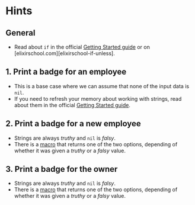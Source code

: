 # Hints

## General

- Read about `if` in the official [Getting Started guide][getting-started-if-unless] or on [elixirschool.com][elixirschool-if-unless].

## 1. Print a badge for an employee

- This is a base case where we can assume that none of the input data is `nil`.
- If you need to refresh your memory about working with strings, read about them in the official [Getting Started guide][getting-started-basic-strings].

## 2. Print a badge for a new employee

- Strings are always _truthy_ and `nil` is _falsy_.
- There is a [macro][kernel-if] that returns one of the two options, depending of whether it was given a _truthy_ or a _falsy_ value.

## 3. Print a badge for the owner

- Strings are always _truthy_ and `nil` is _falsy_.
- There is a [macro][kernel-if] that returns one of the two options, depending of whether it was given a _truthy_ or a _falsy_ value.

[kernel-if]: https://hexdocs.pm/elixir/Kernel.html#if/2
[getting-started-basic-strings]: https://hexdocs.pm/elixir/basic-types.html#strings
[getting-started-if-unless]: https://hexdocs.pm/elixir/case-cond-and-if.html#if-unless
[elixir-school-if-unless]: https://elixirschool.com/en/lessons/basics/control-structures/#if-and-unless